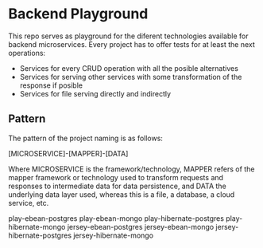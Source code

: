 Backend Playground
==================

This repo serves as playground for the diferent technologies available for backend microservices. Every project has to offer tests for at least the next operations:

- Services for every CRUD operation with all the posible alternatives
- Services for serving other services with some transformation of the response if posible
- Services for file serving directly and indirectly

Pattern
-------

The pattern of the project naming is as follows:

[MICROSERVICE]-[MAPPER]-[DATA]

Where MICROSERVICE is the framework/technology, MAPPER refers of the mapper framework or technology used to transform requests and responses to intermediate data for data persistence, and DATA the underlying data layer used, whereas this is a file, a database, a cloud service, etc.

play-ebean-postgres
play-ebean-mongo
play-hibernate-postgres
play-hibernate-mongo
jersey-ebean-postgres
jersey-ebean-mongo
jersey-hibernate-postgres
jersey-hibernate-mongo